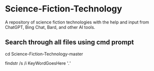 # Science-Fiction-Technology
A repository of science fiction technologies with the help
and input from ChatGPT, Bing Chat, Bard, and other AI tools.

## Search through all files using cmd prompt
cd Science-Fiction-Technology-master

findstr /s /i KeyWordGoesHere '*.*'